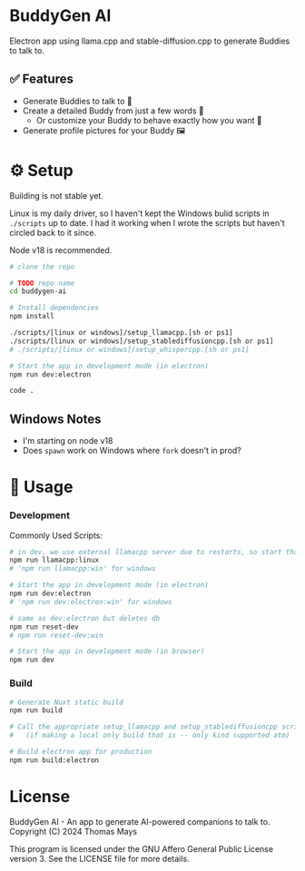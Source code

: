 # BuddyGen AI

Electron app using llama.cpp and stable-diffusion.cpp to generate Buddies to talk to.

## ✅ Features

- Generate Buddies to talk to 🤖
- Create a detailed Buddy from just a few words 📝
  - Or customize your Buddy to behave exactly how you want 🎨
- Generate profile pictures for your Buddy 🖼️

# ⚙️ Setup

Building is not stable yet.

Linux is my daily driver, so I haven't kept the Windows bulid scripts in `./scripts` up to date. I had it working when I wrote the scripts but haven't circled back to it since.

Node v18 is recommended.

```bash
# clone the repo

# TODO repo name
cd buddygen-ai

# Install dependencies
npm install

./scripts/[linux or windows]/setup_llamacpp.[sh or ps1]
./scripts/[linux or windows]/setup_stablediffusioncpp.[sh or ps1]
# ./scripts/[linux or windows]/setup_whispercpp.[sh or ps1]

# Start the app in development mode (in electron)
npm run dev:electron

code .
```

## Windows Notes

- I'm starting on node v18
- Does `spawn` work on Windows where `fork` doesn't in prod?

# 📡 Usage

### Development

Commonly Used Scripts:

```bash
# in dev, we use external llamacpp server due to restarts, so start that:
npm run llamacpp:linux
# 'npm run llamacpp:win' for windows

# Start the app in development mode (in electron)
npm run dev:electron
# 'npm run dev:electron:win' for windows

# same as dev:electron but deletes db
npm run reset-dev
# npm run reset-dev:win

# Start the app in development mode (in browser)
npm run dev
```

### Build

```bash
# Generate Nuxt static build
npm run build

# Call the appropriate setup_llamacpp and setup_stablediffusioncpp scripts before building
# 	(if making a local only build that is -- only kind supported atm)

# Build electron app for production
npm run build:electron
```

# License

BuddyGen AI - An app to generate AI-powered companions to talk to. Copyright (C) 2024 Thomas Mays

This program is licensed under the GNU Affero General Public License version 3. See the LICENSE file for more details.
